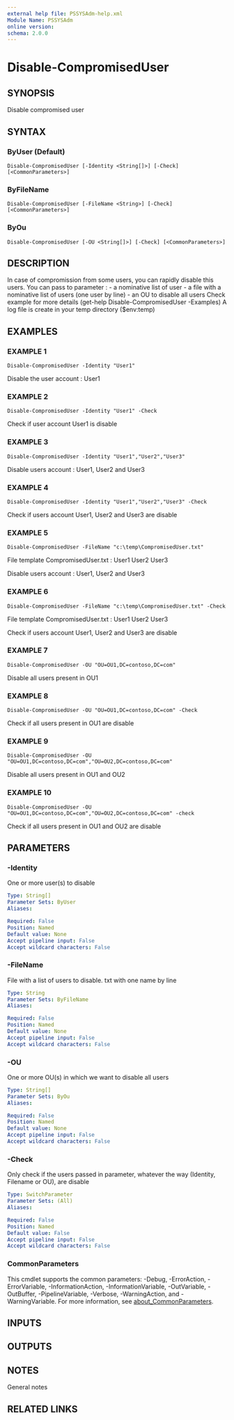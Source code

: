 ```yaml
---
external help file: PSSYSAdm-help.xml
Module Name: PSSYSAdm
online version:
schema: 2.0.0
---
```


# Disable-CompromisedUser

## SYNOPSIS
Disable compromised user

## SYNTAX

### ByUser (Default)
```
Disable-CompromisedUser [-Identity <String[]>] [-Check] [<CommonParameters>]
```

### ByFileName
```
Disable-CompromisedUser [-FileName <String>] [-Check] [<CommonParameters>]
```

### ByOu
```
Disable-CompromisedUser [-OU <String[]>] [-Check] [<CommonParameters>]
```

## DESCRIPTION
In case of compromission from some users, you can rapidly disable this users.
You can pass to parameter :
    - a nominative list of user
    - a file with a nominative list of users (one user by line)
    - an OU to disable all users
Check example for more details (get-help Disable-CompromisedUser -Examples)
A log file is create in your temp directory ($env:temp)

## EXAMPLES

### EXAMPLE 1
```
Disable-CompromisedUser -Identity "User1"
```

Disable the user account : User1

### EXAMPLE 2
```
Disable-CompromisedUser -Identity "User1" -Check
```

Check if user account User1 is disable

### EXAMPLE 3
```
Disable-CompromisedUser -Identity "User1","User2","User3"
```

Disable users account : User1, User2 and User3

### EXAMPLE 4
```
Disable-CompromisedUser -Identity "User1","User2","User3" -Check
```

Check if users account User1, User2 and User3 are disable

### EXAMPLE 5
```
Disable-CompromisedUser -FileName "c:\temp\CompromisedUser.txt"
```

File template CompromisedUser.txt :
User1
User2
User3

Disable users account : User1, User2 and User3

### EXAMPLE 6
```
Disable-CompromisedUser -FileName "c:\temp\CompromisedUser.txt" -Check
```

File template CompromisedUser.txt :
User1
User2
User3

Check if users account User1, User2 and User3 are disable

### EXAMPLE 7
```
Disable-CompromisedUser -OU "OU=OU1,DC=contoso,DC=com"
```

Disable all users present in OU1

### EXAMPLE 8
```
Disable-CompromisedUser -OU "OU=OU1,DC=contoso,DC=com" -Check
```

Check if all users present in OU1 are disable

### EXAMPLE 9
```
Disable-CompromisedUser -OU "OU=OU1,DC=contoso,DC=com","OU=OU2,DC=contoso,DC=com"
```

Disable all users present in OU1 and OU2

### EXAMPLE 10
```
Disable-CompromisedUser -OU "OU=OU1,DC=contoso,DC=com","OU=OU2,DC=contoso,DC=com" -check
```

Check if all users present in OU1 and OU2 are disable

## PARAMETERS

### -Identity
One or more user(s) to disable

```yaml
Type: String[]
Parameter Sets: ByUser
Aliases:

Required: False
Position: Named
Default value: None
Accept pipeline input: False
Accept wildcard characters: False
```

### -FileName
File with a list of users to disable.
txt with one name by line

```yaml
Type: String
Parameter Sets: ByFileName
Aliases:

Required: False
Position: Named
Default value: None
Accept pipeline input: False
Accept wildcard characters: False
```

### -OU
One or more OU(s) in which we want to disable all users

```yaml
Type: String[]
Parameter Sets: ByOu
Aliases:

Required: False
Position: Named
Default value: None
Accept pipeline input: False
Accept wildcard characters: False
```

### -Check
Only check if the users passed in parameter, whatever the way (Identity, Filename or OU), are disable

```yaml
Type: SwitchParameter
Parameter Sets: (All)
Aliases:

Required: False
Position: Named
Default value: False
Accept pipeline input: False
Accept wildcard characters: False
```

### CommonParameters
This cmdlet supports the common parameters: -Debug, -ErrorAction, -ErrorVariable, -InformationAction, -InformationVariable, -OutVariable, -OutBuffer, -PipelineVariable, -Verbose, -WarningAction, and -WarningVariable. For more information, see [about_CommonParameters](http://go.microsoft.com/fwlink/?LinkID=113216).

## INPUTS

## OUTPUTS

## NOTES
General notes

## RELATED LINKS

